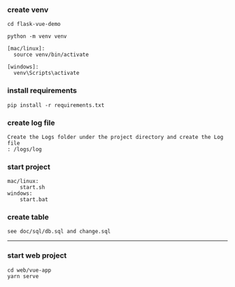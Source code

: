 ### create venv
```shell
cd flask-vue-demo

python -m venv venv

[mac/linux]:
  source venv/bin/activate
  
[windows]:
  venv\Scripts\activate

```
### install requirements
```shell
pip install -r requirements.txt

```

### create log file
```shell
Create the Logs folder under the project directory and create the Log file
: /logs/log
```


### start project
```
mac/linux:
    start.sh
windows:
    start.bat
```

### create table
```
see doc/sql/db.sql and change.sql
```

---
### start web project
```shell
cd web/vue-app
yarn serve

```

